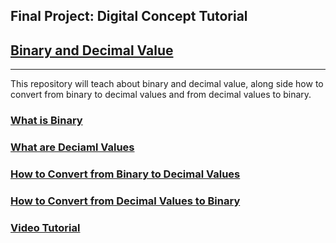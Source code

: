 ## Final Project: Digital Concept Tutorial

## [Binary and Decimal Value](README.md)

---

This repository will teach about binary and decimal value, along side how to convert from binary to decimal values and from decimal values to binary.

### [What is Binary](Binary.md)

### [What are Deciaml Values](Decimal.md)

### [How to Convert from Binary to Decimal Values](B2D.md)

### [How to Convert from Decimal Values to Binary](D2B.md)

### [Video Tutorial](https://youtu.be/b47QnQoFk50)
